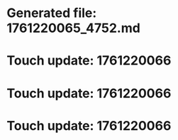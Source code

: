# Generated file: 1761220065_4752.md

# Touch update: 1761220066

# Touch update: 1761220066

# Touch update: 1761220066
